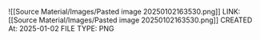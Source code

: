 ![[Source Material/Images/Pasted image 20250102163530.png]]
LINK: [[Source Material/Images/Pasted image 20250102163530.png]]
CREATED At: 2025-01-02
FILE TYPE: PNG
